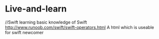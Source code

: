 # Live-and-learn

//Swift
  learning basic knowledge of Swift
  http://www.runoob.com/swift/swift-operators.html
  A html which is useable for swift newcomer
